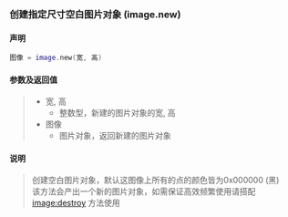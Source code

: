 ### 创建指定尺寸空白图片对象 (**image\.new**)


#### 声明
```lua
图像 = image.new(宽, 高)
```


#### 参数及返回值
> - 宽, 高
>   - 整数型，新建的图片对象的宽, 高
> - 图像
>   - 图片对象，返回新建的图片对象


#### 说明
> 创建空白图片对象，默认这图像上所有的点的颜色皆为0x000000 (黑)  
> 该方法会产出一个新的图片对象，如需保证高效频繁使用请搭配 [image:destroy](/Handbook/image/_destroy.md) 方法使用  



